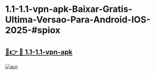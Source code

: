 # 1.1-1.1-vpn-apk-Baixar-Gratis-Ultima-Versao-Para-Android-IOS-2025-#spiox

# <h2><a href="https://ainizakaria.my?title=1.1-1.1-vpn-apk&ref=24M">🔗👉 🔴 1.1-1.1-vpn-apk</a></h2>

[![acn](https://github.com/user-attachments/assets/0f9c940e-d8b0-45ae-aac7-cd30a18b3e1c)](https://ainizakaria.my?title=1.1-1.1-vpn-apk&ref=24M)


